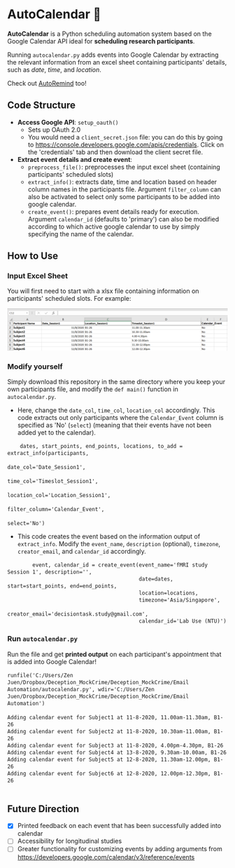 # AutoCalendar :calendar:
**AutoCalendar** is a Python scheduling automation system based on the Google Calendar API ideal for **scheduling research participants**.

Running `autocalendar.py` adds events into Google Calendar by extracting the relevant information from an excel sheet containing participants' details, such as *date*, *time*, and *location*.

Check out [AutoRemind](https://github.com/zen-juen/AutoRemind) too!

## Code Structure
- **Access Google API**: `setup_oauth()`
  - Sets up OAuth 2.0
  - You would need a `client_secret.json` file: you can do this by going to https://console.developers.google.com/apis/credentials. Click on the 'credentials' tab and then download the client secret file.
- **Extract event details and create event**:
  - `preprocess_file()`: preprocesses the input excel sheet (containing participants' scheduled slots)
  - `extract_info()`: extracts date, time and location based on header column names in the participants file. Argument `filter_column` can also be activated to select only some participants to be added into google calendar.
  - `create_event()`: prepares event details ready for execution. Argument `calendar_id` (defaults to 'primary') can also be modified according to which active google calendar to use by simply specifying the name of the calendar.

## How to Use

### Input Excel Sheet
You will first need to start with a xlsx file containing information on participants' scheduled slots. For example:

![Screenshot](images/inputxlsx.PNG)


### Modify yourself
Simply download this repository in the same directory where you keep your own participants file, and modify the `def main()` function in `autocalendar.py`.

- Here, change the `date_col`, `time_col`, `location_col` accordingly. This code extracts out only participants where the `Calendar_Event` column is specified as 'No' (`select`) (meaning that their events have not been added yet to the calendar).
```
    dates, start_points, end_points, locations, to_add = extract_info(participants,
                                                                      date_col='Date_Session1',
                                                                      time_col='Timeslot_Session1',
                                                                      location_col='Location_Session1',
                                                                      filter_column='Calendar_Event',
                                                                      select='No')
```

- This code creates the event based on the information output of `extract_info`. Modify the `event_name`, `description` (optional),
`timezone`, `creator_email`, and `calendar_id` accordingly.

```
        event, calendar_id = create_event(event_name='fMRI study Session 1', description='',
                                          date=dates, start=start_points, end=end_points,
                                          location=locations,
                                          timezone='Asia/Singapore',
                                          creator_email='decisiontask.study@gmail.com',
                                          calendar_id='Lab Use (NTU)')

```

### Run `autocalendar.py`

Run the file and get **printed output** on each participant's appointment that is added into Google Calendar!
```
runfile('C:/Users/Zen Juen/Dropbox/Deception_MockCrime/Deception_MockCrime/Email Automation/autocalendar.py', wdir='C:/Users/Zen Juen/Dropbox/Deception_MockCrime/Deception_MockCrime/Email Automation')

Adding calendar event for Subject1 at 11-8-2020, 11.00am-11.30am, B1-26 
Adding calendar event for Subject2 at 11-8-2020, 10.30am-11.00am, B1-26 
Adding calendar event for Subject3 at 11-8-2020, 4.00pm-4.30pm, B1-26 
Adding calendar event for Subject4 at 13-8-2020, 9.30am-10.00am, B1-26 
Adding calendar event for Subject5 at 12-8-2020, 11.30am-12.00pm, B1-26 
Adding calendar event for Subject6 at 12-8-2020, 12.00pm-12.30pm, B1-26 


```


## Future Direction
- [x] Printed feedback on each event that has been successfully added into calendar
- [ ] Accessibility for longitudinal studies
- [ ] Greater functionality for customizing events by adding arguments from https://developers.google.com/calendar/v3/reference/events
